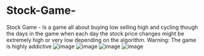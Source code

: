 # Stock-Game-
Stock Game - Is a game all about buying low selling high and cycling though the days in the game when each day the stock price changes might be extremely high or very low depending on the algorithm. Warning: The game is highly addictive 
![image](https://user-images.githubusercontent.com/77440283/140617474-e6c42af8-1b32-4ec0-b776-51488a5ee09b.png)
![image](https://user-images.githubusercontent.com/77440283/140617652-1fc75c18-15d4-4a4e-bdda-226bea8b3ec7.png)
![image](https://user-images.githubusercontent.com/77440283/140617700-f932bfbc-a469-4aad-861b-f887f0be01b0.png)
![image](https://user-images.githubusercontent.com/77440283/140617741-6b77dc36-0d0b-4591-a4dd-fe355cd788de.png)

